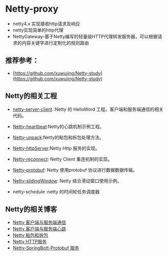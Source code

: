 # Netty-proxy
- netty4.x 实现接收http请求及响应
- netty实现简单的http代理
- NettyGateway-基于Netty编写的轻量级HTTP代理转发服务器，可以根据请求的内容关键字进行定制化的规则路由

## 推荐参考：
- [https://github.com/xuwujing/Netty-study](https://github.com/xuwujing/Netty-study)

## Netty的相关工程

- [netty-server-client](https://github.com/xuwujing/Netty/tree/master/Netty-hello) :Netty 的 HelloWord 工程。客户端和服务端通信的相关代码。

- [Netty-heartbeat](https://github.com/xuwujing/Netty/tree/master/Netty-heartbeat):Netty的心跳机制示例工程。

- [Netty-unpack](https://github.com/xuwujing/Netty/tree/master/Netty-unpack):Netty的粘包和拆包处理方法。

- [Netty-httpServer](https://github.com/xuwujing/Netty/tree/master/Netty-httpServer):Netty Http 服务的实现。

- [Netty-reconnect](https://github.com/xuwujing/Netty-study/tree/master/Netty-reconnect): Netty Client 重连机制的实现。

- [Netty-protobuf](https://github.com/xuwujing/Netty-study/tree/master/Netty-protobuf): Netty 使用protobuf 协议进行数据数据传输。

- [Netty-slidingWindow](https://github.com/xuwujing/Netty-study/tree/master/Netty-slidingWindow): Netty 结合滑动窗口使用示例。

- netty-schedule    :netty 的时间轮任务调度器

 
## Netty的相关博客

- [Netty 客户端与服务端通信](http://blog.csdn.net/qazwsxpcm/article/details/77750865)
- [Netty 客户端与服务端心跳](http://blog.csdn.net/qazwsxpcm/article/details/78174437)
- [Netty 粘包和拆包](http://blog.csdn.net/qazwsxpcm/article/details/78265120)
- [Netty HTTP服务](http://blog.csdn.net/qazwsxpcm/article/details/78364023)
- [Netty-SpringBott-Protobuf 服务](https://blog.csdn.net/qazwsxpcm/article/details/81069833)